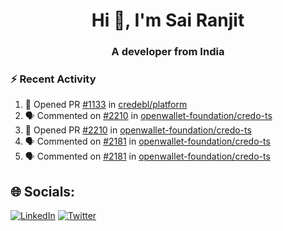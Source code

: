 <h1 align="center">Hi 👋, I'm Sai Ranjit</h1>
<h3 align="center">A developer from India</h3>

### :zap: Recent Activity

<!--START_SECTION:activity-->
1. 💪 Opened PR [#1133](https://github.com/credebl/platform/pull/1133) in [credebl/platform](https://github.com/credebl/platform)
2. 🗣 Commented on [#2210](https://github.com/openwallet-foundation/credo-ts/pull/2210#issuecomment-2692823147) in [openwallet-foundation/credo-ts](https://github.com/openwallet-foundation/credo-ts)
3. 💪 Opened PR [#2210](https://github.com/openwallet-foundation/credo-ts/pull/2210) in [openwallet-foundation/credo-ts](https://github.com/openwallet-foundation/credo-ts)
4. 🗣 Commented on [#2181](https://github.com/openwallet-foundation/credo-ts/pull/2181#issuecomment-2690015884) in [openwallet-foundation/credo-ts](https://github.com/openwallet-foundation/credo-ts)
5. 🗣 Commented on [#2181](https://github.com/openwallet-foundation/credo-ts/pull/2181#issuecomment-2680376270) in [openwallet-foundation/credo-ts](https://github.com/openwallet-foundation/credo-ts)
<!--END_SECTION:activity-->

## 🌐 Socials:
[![LinkedIn](https://img.shields.io/badge/LinkedIn-%230077B5.svg?logo=linkedin&logoColor=white)](https://linkedin.com/in/sairanjit) [![Twitter](https://img.shields.io/badge/Twitter-%231DA1F2.svg?logo=Twitter&logoColor=white)](https://twitter.com/sairanjit_) 
